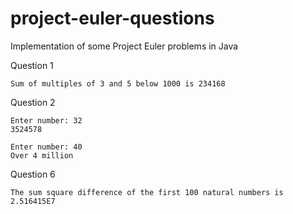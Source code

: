 # project-euler-questions
Implementation of some Project Euler problems in Java

Question 1
```
Sum of multiples of 3 and 5 below 1000 is 234168
```

Question 2
```
Enter number: 32
3524578

Enter number: 40
Over 4 million
```

Question 6
```
The sum square difference of the first 100 natural numbers is 2.516415E7
```